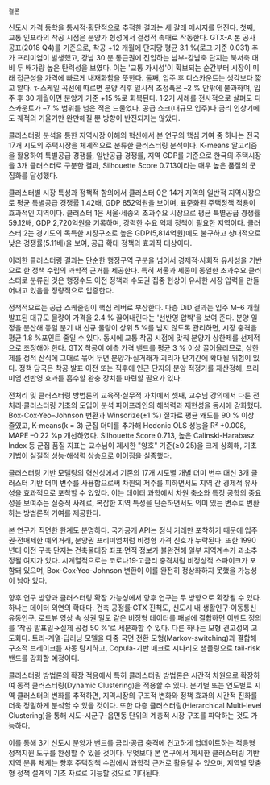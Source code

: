 	결론
신도시 가격 동학을 통시적·횡단적으로 추적한 결과는 세 갈래 메시지를 던진다. 첫째, 교통 인프라의 착공 시점은 분양가 형성에서 결정적 촉매로 작동한다. GTX-A 본 공사 공표(2018 Q4)를 기준으로, 착공 +12 개월에 단지당 평균 3.1 %(로그 기준 0.031) 추가 프리미엄이 발생했고, 강남 30 분 통근권에 진입하는 남부-강남축 단지는 북서축 대비 두 배가량 높은 탄력성을 보였다. 이는 '교통 가시성'이 확보되는 순간부터 시장이 미래 접근성을 가격에 빠르게 내재화함을 뜻한다. 둘째, 입주 후 디스카운트는 생각보다 짧고 얕다. τ-스케일 곡선에 따르면 분양 직후 일시적 조정폭은 –2 % 안팎에 불과하며, 입주 후 30 개월이면 분양가 기준 +15 %로 회복된다. 1·2기 사례를 전사적으로 살펴도 디스카운트가 –7 % 범위를 넘은 적은 드물었다. 공급 쇼크(대규모 입주)나 금리 인상기에도 궤적의 기울기만 완만해질 뿐 방향이 반전되지는 않았다.

클러스터링 분석을 통한 지역시장 이해의 혁신에서 본 연구의 핵심 기여 중 하나는 전국 17개 시도의 주택시장을 체계적으로 분류한 클러스터링 분석이다. K-means 알고리즘을 활용하여 특별공급 경쟁률, 일반공급 경쟁률, 지역 GDP를 기준으로 한국의 주택시장을 3개 클러스터로 구분한 결과, Silhouette Score 0.713이라는 매우 높은 품질의 군집화를 달성했다.

클러스터별 시장 특성과 정책적 함의에서 클러스터 0은 14개 지역의 일반적 지역시장으로 평균 특별공급 경쟁률 1.42배, GDP 852억원을 보이며, 표준화된 주택정책 적용이 효과적인 지역이다. 클러스터 1은 서울·세종의 초과수요 시장으로 평균 특별공급 경쟁률 59.12배, GDP 2,720억원을 기록하며, 강력한 수요 억제 정책이 필요한 지역이다. 클러스터 2는 경기도의 독특한 시장구조로 높은 GDP(5,814억원)에도 불구하고 상대적으로 낮은 경쟁률(5.11배)을 보여, 공급 확대 정책의 효과적 대상이다.

이러한 클러스터링 결과는 단순한 행정구역 구분을 넘어서 경제적·사회적 유사성을 기반으로 한 정책 수립의 과학적 근거를 제공한다. 특히 서울과 세종이 동일한 초과수요 클러스터로 분류된 것은 행정수도 이전 정책과 수도권 집중 현상이 유사한 시장 압력을 만들어내고 있음을 정량적으로 입증한다.

정책적으로는 공급 스케줄링이 핵심 레버로 부상한다. 다층 DiD 결과는 입주 M–6 개월 발표된 대규모 물량이 가격을 2.4 % 끌어내린다는 '선반영 압박'을 보여 준다. 분양 일정을 분산해 동일 분기 내 신규 물량이 상위 5 %를 넘지 않도록 관리하면, 시장 충격을 평균 1.8 %포인트 줄일 수 있다. 동시에 교통 착공 시점에 맞춰 분양가 상한제를 선제적으로 조정해야 한다. GTX 착공이 예측 가격 밴드를 평균 3 % 이상 끌어올리므로, 상한제를 정적 산식에 그대로 묶어 두면 분양가·실거래가 괴리가 단기간에 확대될 위험이 있다. 정책 당국은 착공 발표 이전 또는 직후에 인근 단지의 분양 적정가를 재산정해, 프리미엄 선반영 효과를 흡수할 완충 장치를 마련할 필요가 있다.

전처리 및 클러스터링 방법론의 교육적·실무적 가치에서 셋째, 교수님 강의에서 다룬 전처리·클러스터링 기초의 도입이 분석 파이프라인의 해석력과 재현성을 동시에 강화했다. Box-Cox·Yeo–Johnson 변환과 Winsorize(±1 %) 절차로 평균 왜도를 90 % 이상 줄였고, K-means(k = 3) 군집 더미를 추가해 Hedonic OLS 성능을 R² +0.008, MAPE –0.22 %p 개선하였다. Silhouette Score 0.713, 높은 Calinski-Harabasz Index 등 군집 품질 지표는 교수님이 제시한 "양호" 기준(≥0.25)을 크게 상회해, 기초 기법이 실질적 성능·해석력 상승으로 이어짐을 실증했다.

클러스터링 기반 모델링의 혁신성에서 기존의 17개 시도별 개별 더미 변수 대신 3개 클러스터 기반 더미 변수를 사용함으로써 차원의 저주를 피하면서도 지역 간 경제적 유사성을 효과적으로 포착할 수 있었다. 이는 데이터 과학에서 차원 축소와 특징 공학의 중요성을 보여주는 실증적 사례로, 복잡한 지역 특성을 단순하면서도 의미 있는 변수로 변환하는 방법론적 기여를 제공한다.

본 연구가 직면한 한계도 분명하다. 국가공개 API는 정식 거래만 포착하기 때문에 입주권·전매제한 예외거래, 분양권 프리미엄처럼 비정형 가격 신호가 누락된다. 또한 1990년대 이전 구축 단지는 건축물대장 좌표·면적 정보가 불완전해 일부 지역계수가 과소추정될 여지가 있다. 시계열적으로는 코로나19·고금리 충격처럼 비정상적 스파이크가 포함돼 있으며, Box-Cox·Yeo–Johnson 변환이 이를 완전히 정상화하지 못했을 가능성이 남아 있다.

향후 연구 방향과 클러스터링 확장 가능성에서 향후 연구는 두 방향으로 확장될 수 있다. 하나는 데이터 외연의 확대다. 건축 공정률·GTX 진척도, 신도시 내 생활인구·이동통신 유동인구, 로드뷰 영상 속 상권 밀도 같은 비정형 데이터를 패널에 결합하면 이벤트 정의를 '착공 발표일→실제 공정 50 %'로 세분화할 수 있다. 다른 하나는 모형 견고성의 고도화다. 트리-계열·딥러닝 모델을 다중 국면 전환 모형(Markov-switching)과 결합해 구조적 브레이크를 자동 탐지하고, Copula-기반 매크로 시나리오 샘플링으로 tail-risk 밴드를 강화할 예정이다.

클러스터링 방법론의 확장 적용에서 특히 클러스터링 방법론은 시간적 차원으로 확장하여 동적 클러스터링(Dynamic Clustering)을 적용할 수 있다. 분기별 또는 연도별로 지역 클러스터의 변화를 추적하면, 지역시장의 구조적 변화와 정책 효과의 시간적 진화를 더욱 정밀하게 분석할 수 있을 것이다. 또한 다층 클러스터링(Hierarchical Multi-level Clustering)을 통해 시도-시군구-읍면동 단위의 계층적 시장 구조를 파악하는 것도 가능하다.

이를 통해 3기 신도시 분양가 밴드를 금리·공급 충격에 견고하게 업데이트하는 적응형 정책지원 도구를 완성할 수 있을 것이다. 무엇보다 본 연구에서 제시한 클러스터링 기반 지역 분류 체계는 향후 주택정책 수립에서 과학적 근거로 활용될 수 있으며, 지역별 맞춤형 정책 설계의 기초 자료로 기능할 것으로 기대된다.
